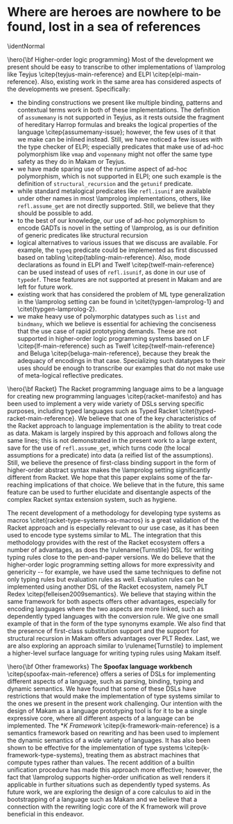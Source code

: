 # Where are heroes are nowhere to be found, lost in a sea of references

\identNormal

\hero{\bf Higher-order logic programming} Most of the development we present should be easy
to transcribe to other implementations of \lamprolog like Teyjus \citep{teyjus-main-reference}
and ELPI \citep{elpi-main-reference}. Also, existing work in the same area
has considered aspects of the developments we present. Specifically:

- the binding constructions we present like multiple binding, patterns
and contextual terms work in both of these implementations. The
definition of `assumemany` is not supported in Teyjus, as it rests
outside the fragment of hereditary Harrop formulas and breaks the
logical properties of the language \citep{assumemany-issue}; however, the few uses of it that
we make can be inlined instead. Still, we have noticed a few issues
with the type checker of ELPI; especially predicates that make use of
ad-hoc polymorphism like `vmap` and `vopenmany` might not offer the
same type safety as they do in Makam or Teyjus.
- we have made sparing use of the runtime aspect of ad-hoc
polymorphism, which is not supported in ELPI; one such example is the
definition of `structural_recursion` and the `getunif` predicate.
- while standard metalogical predicates like `refl.isunif` are available
under other names in most \lamprolog implementations, others, like `refl.assume_get`
are not directly supported. Still, we believe that they should be possible to add.
- to the best of our knowledge, our use of ad-hoc polymorphism to encode GADTs
is novel in the setting of \lamprolog, as is our definition of generic predicates like
structural recursion
- logical alternatives to various issues that we discuss are available. For example,
the `typeq` predicate could be implemented as first discussed based on tabling \citep{tabling-main-reference}. Also, mode declarations as found in ELPI and Twelf \citep{twelf-main-reference} can be used instead of uses of `refl.isunif`, as done in
our use of `typedef`. These features are not supported at present in Makam and are left for future work.
- existing work that has considered the problem of ML type generalization
in the \lamprolog setting can be found in \citet{typgen-lamprolog-1} and \citet{typgen-lamprolog-2}.
- we make heavy use of polymorphic datatypes such as `list` and `bindmany`, which we believe is
essential for achieving the conciseness that the use case of rapid prototyping demands. These are not supported in higher-order logic programming systems
based on LF \citep{lf-main-reference} such as Twelf \citep{twelf-main-reference} and Beluga \citep{beluga-main-reference}, because they break the
adequacy of encodings in that case. Specializing such datatypes to their uses should be enough to
transcribe our examples that do not make use of meta-logical reflective predicates.

\hero{\bf Racket} The Racket programming language aims to be a language for creating new
programming languages \citep{racket-manifesto} and has been used to implement a very wide variety of DSLs
serving specific purposes,
including typed languages such as Typed Racket \citet{typed-racket-main-reference}. We believe
that one of the key characteristics of the Racket approach to language implementation is the
ability to treat code as data. Makam is largely inspired by this approach and follows along
the same lines; this is not demonstrated in the present work to a large extent, save for the
use of `refl.assume_get`, which turns code (the local assumptions for a predicate) into data
(a reified list of the assumptions). Still, we believe the presence of first-class binding
support in the form of higher-order abstract syntax makes the \lamprolog setting significantly
different from Racket. We hope that this paper explains some of the far-reaching implications 
of that choice. We believe that in the future, this same feature can be used to further elucidate
and disentangle aspects of the complex Racket syntax extension system, such as hygiene.

The recent development of a methodology for developing type systems as macros
\citet{racket-type-systems-as-macros} is a great validation of the Racket approach and is especially
relevant to our use case, as it has been used to encode type systems similar to ML. The integration
that this methodology provides with the rest of the Racket ecosystem offers a number of advantages,
as does the \rulename{Turnstile} DSL for writing typing rules close to the pen-and-paper
versions. We do believe that the higher-order logic programming setting allows for more expressivity
and genericity -- for example, we have used the same techniques to define not only typing rules but
evaluation rules as well. Evaluation rules can be implemented using another DSL of the Racket
ecosystem, namely PLT Redex \citep{felleisen2009semantics}. We believe that staying within the same
framework for both aspects offers other advantages, especially for encoding languages where the two
aspects are more linked, such as dependently typed languages with the conversion rule. We give one
small example of that in the form of the type synonyms example. We also find that the presence of
first-class substitution support and the support for structural recursion in Makam offers advantages
over PLT Redex.  Last, we are also exploring an approach similar to \rulename{Turnstile} to
implement a higher-level surface language for writing typing rules using Makam itself.

\hero{\bf Other frameworks} The **Spoofax language workbench** \citep{spoofax-main-reference} offers a series of DSLs
for implementing different aspects of a language, such as parsing, binding, typing and
dynamic semantics. We have found that some of these DSLs have restrictions that would make
the implementation of type systems similar to the ones we present in the present work
challenging. Our intention with the design of Makam as a language prototyping tool is for
it to be a single expressive core, where all different aspects of a language can be
implemented. The **K Framework* \citep{k-framework-main-reference} is a semantics framework based
on rewriting and has been used to implement the dynamic semantics of a wide variety of languages.
It has also been shown to be effective for the implementation of type systems \citep{k-framework-type-systems}, treating
them as abstract machines that compute types rather than values. The recent addition of
a builtin unification procedure has made this approach more effective; however, the fact
that \lamprolog supports higher-order unification as well renders it applicable in
further situations such as dependently typed systems. As future work, we are exploring
the design of a core calculus to aid in the bootstrapping of a language such as Makam
and we believe that a connection with the rewriting logic core of the K framework
will prove beneficial in this endeavor.
